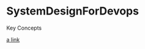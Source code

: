 # SystemDesignForDevops

Key Concepts

[a link](https://medium.com/@kavyagoudam/observability-17f53da2ae0f)